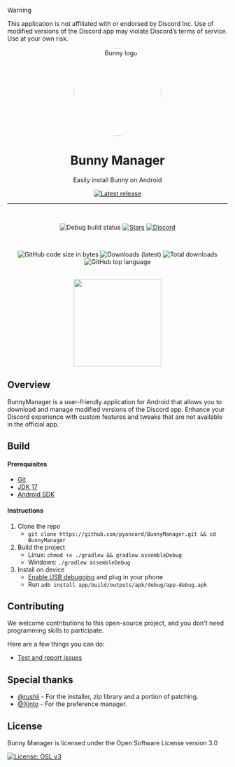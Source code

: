 > [!WARNING]  
> This application is not affiliated with or endorsed by Discord Inc. Use of modified versions of the Discord app may violate Discord’s terms of service. Use at your own risk.

<div align="center">

  <img src="images/bunny_logo.png" alt="Bunny logo" width="200px" style="border-radius: 50%" />
  
  # Bunny Manager

Easily install Bunny on Android

[![Latest release](https://img.shields.io/github/v/release/pyoncord/BunnyManager?color=3AB8BA&display_name=release&label=Latest&style=for-the-badge)](https://github.com/pyoncord/BunnyManager/releases/latest)

---

  <br>

![Debug build status](https://img.shields.io/github/actions/workflow/status/pyoncord/BunnyManager/build-debug.yml?label=Debug%20Build&logo=github&style=for-the-badge&branch=main)
[![Stars](https://img.shields.io/github/stars/pyoncord/BunnyManager?logo=github&style=for-the-badge)](https://github.com/pyoncord/BunnyManager/stargazers)
[![Discord](https://img.shields.io/discord/1196075698301968455?logo=discord&logoColor=white&style=for-the-badge)](https://discord.gg/XjYgWXHb9Q)

  <br>
  
  ![GitHub code size in bytes](https://img.shields.io/github/languages/code-size/pyoncord/BunnyManager?logo=github&logoColor=%23fff&style=for-the-badge)
  ![Downloads (latest)](https://img.shields.io/github/downloads/pyoncord/BunnyManager/latest/total?style=for-the-badge&logo=github&label=Downloads%20(Latest)&color=blue)
  ![Total downloads](https://img.shields.io/github/downloads/pyoncord/BunnyManager/total?style=for-the-badge&logo=github&label=Downloads%20(Total)&color=blue)
  ![GitHub top language](https://img.shields.io/github/languages/top/pyoncord/BunnyManager?style=for-the-badge)

  <br>

  <img src="images/screenshot_home.jpg" width="200px">
  
</div>

## Overview

BunnyManager is a user-friendly application for Android that allows you to download and manage modified versions of the Discord app. Enhance your Discord experience with custom features and tweaks that are not available in the official app.

## Build

#### Prerequisites

- [Git](https://git-scm.com/downloads)
- [JDK 17](https://www.oracle.com/java/technologies/javase/jdk11-archive-downloads.html)
- [Android SDK](https://developer.android.com/studio)

#### Instructions

1. Clone the repo
   - `git clone https://github.com/pyoncord/BunnyManager.git && cd BunnyManager`
2. Build the project
   - Linux: `chmod +x ./gradlew && gradlew assembleDebug`
   - Windows: `./gradlew assembleDebug`
3. Install on device
   - [Enable USB debugging](https://developer.android.com/studio/debug/dev-options) and plug in your phone
   - Run `adb install app/build/outputs/apk/debug/app-debug.apk`

## Contributing

We welcome contributions to this open-source project, and you don't need programming skills to participate.

Here are a few things you can do:

- [Test and report issues](https://github.com/pyoncord/BunnyManager/issues/new/choose)
<!-- - [Translate the app into your language](https://crowdin.com/project/vendetta-manager) -->

## Special thanks

- [@rushii](https://github.com/rushiiMachine/) - For the installer, zip library and a portion of patching.
- [@Xinto](https://github.com/X1nto/) - For the preference manager.

## License

Bunny Manager is licensed under the Open Software License version 3.0

[![License: OSL v3](https://img.shields.io/badge/License-OSL%20v3-blue.svg?style=for-the-badge)](https://github.com/pyoncord/BunnyManager/blob/main/LICENSE)
